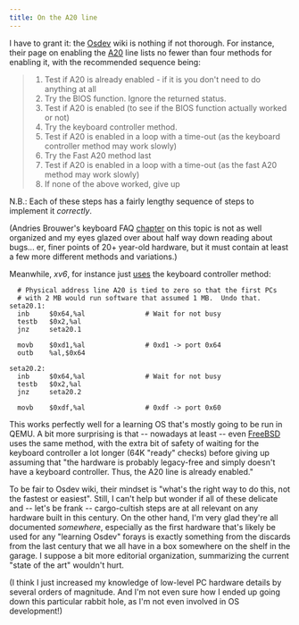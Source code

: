 ```yaml
---
title: On the A20 line
---
```


I have to grant it: the [Osdev] wiki is nothing if not thorough. For instance,
their page on enabling the [A20] line lists no fewer than four methods for
enabling it, with the recommended sequence being:

> 1. Test if A20 is already enabled - if it is you don't need to do anything at all
> 2. Try the BIOS function. Ignore the returned status.
> 3. Test if A20 is enabled (to see if the BIOS function actually worked or not)
> 4. Try the keyboard controller method.
> 5. Test if A20 is enabled in a loop with a time-out (as the keyboard controller method may work slowly)
> 6. Try the Fast A20 method last
> 7. Test if A20 is enabled in a loop with a time-out (as the fast A20 method may work slowly)
> 8. If none of the above worked, give up 

N.B.: Each of these steps has a fairly lengthy sequence of steps to implement it _correctly_.

(Andries Brouwer's keyboard FAQ [chapter][ab_a20] on this topic is not as well
organized and my eyes glazed over about half way down reading about bugs... er,
finer points of 20+ year-old hardware, but it must contain at least a few more
different methods and variations.)

Meanwhile, _xv6_, for instance just [uses][xv6_boot] the keyboard controller method:

```
  # Physical address line A20 is tied to zero so that the first PCs 
  # with 2 MB would run software that assumed 1 MB.  Undo that.
seta20.1:
  inb     $0x64,%al               # Wait for not busy
  testb   $0x2,%al
  jnz     seta20.1

  movb    $0xd1,%al               # 0xd1 -> port 0x64
  outb    %al,$0x64

seta20.2:
  inb     $0x64,%al               # Wait for not busy
  testb   $0x2,%al
  jnz     seta20.2

  movb    $0xdf,%al               # 0xdf -> port 0x60
```

This works perfectly well for a learning OS that's mostly going to be run in
QEMU. A bit more surprising is that -- nowadays at least -- even [FreeBSD] uses
the same method, with the extra bit of safety of waiting for the keyboard
controller a lot longer (64K "ready" checks) before giving up assuming that "the
hardware is probably legacy-free and simply doesn't have a keyboard controller.
Thus, the A20 line is already enabled."

To be fair to Osdev wiki, their mindset is "what's the right way to do this, not
the fastest or easiest". Still, I can't help but wonder if all of these delicate
and -- let's be frank -- cargo-cultish steps are at all relevant on any hardware
built in this century. On the other hand, I'm very glad they're all documented
*somewhere*, especially as the first hardware that's likely be used for any
"learning Osdev" forays is exactly something from the discards from the last
century that we all have in a box somewhere on the shelf in the garage. I
suppose a bit more editorial organization, summarizing the current "state of the art" wouldn't hurt.

(I think I just increased my knowledge of low-level PC hardware details by
several orders of magnitude. And I'm not even sure how I ended up going down this
particular rabbit hole, as I'm not even involved in OS development!)


[Osdev]: https://wiki.osdev.org
[A20]: https://wiki.osdev.org/A20
[ab_a20]: https://www.win.tue.nl/~aeb/linux/kbd/A20.html
[xv6_boot]: https://github.com/mit-pdos/xv6-public/blob/master/bootasm.S#L21
[Freebsd]: https://github.com/freebsd/freebsd/blob/ae6222b0c3494c3ec754ff9dd42367f813087472/stand/i386/pxeldr/pxeldr.S#L234
